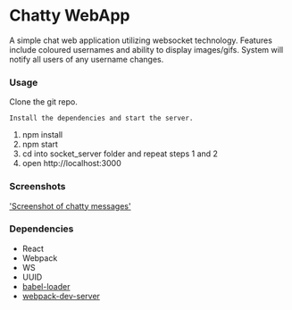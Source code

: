 Chatty WebApp
=====================

A simple chat web application utilizing websocket technology.
Features include coloured usernames and ability to display images/gifs.
System will notify all users of any username changes.

### Usage

Clone the git repo.

```
Install the dependencies and start the server.

```
1. npm install
2. npm start
3. cd into socket_server folder and repeat steps 1 and 2
4. open http://localhost:3000

### Screenshots

['Screenshot of chatty messages'](https://github.com/MattWillcox/Chatty/build/home.png)

### Dependencies

* React
* Webpack
* WS
* UUID
* [babel-loader](https://github.com/babel/babel-loader)
* [webpack-dev-server](https://github.com/webpack/webpack-dev-server)
